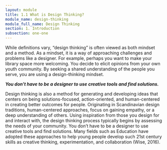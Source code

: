 ```yaml
---
layout: module
title: 1.1 What is Design Thinking?
module_name: design-thinking
module_full_name: Design Thinking
section: 1. Introduction
subsection: one-one
---
```


While definitions vary, “design thinking” is often viewed as both mindset and a method. As a mindset, it is a way of approaching challenges and problems like a designer.  For example, perhaps you want to make your library space more welcoming. You decide to elicit opinions from your own youth community. By seeking a shared understanding of the people you serve, you are using a design-thinking mindset.   

***You don’t have to be a designer to use creative tools and find solutions.*** 

Design thinking is also a method for generating and developing ideas that centers on being solutions-focused, action-oriented, and human-centered in creating better outcomes for people. Originating in Scandinavian design traditions, human-centered approaches, focus on gaining empathy, or a deep understanding of others.  Using inspiration from those you design for and interact with, the design thinking process typically begins by assessing the needs of your community. You don’t have to be a designer to use creative tools and find solutions. Many fields such as Education have adopted these approaches to help young people develop such 21st century skills  as creative thinking, experimentation, and collaboration (Wise, 2016).  
